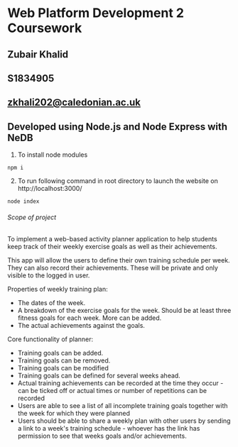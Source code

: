 # Web Platform Development 2 Coursework

## Zubair Khalid

## S1834905

## zkhali202@caledonian.ac.uk

## Developed using Node.js and Node Express with NeDB

1. To install node modules

```
npm i
```

2. To run following command in root directory to launch the website on http://localhost:3000/

```
node index
```

###### Scope of project

To implement a web-based activity planner application to help students keep track of their weekly exercise goals as well as their achievements.

This app will allow the users to define their own training schedule per week. They can also record their achievements. These will be private and only visible to the logged in user.

Properties of weekly training plan:

- The dates of the week.
- A breakdown of the exercise goals for the week. Should be at least three fitness goals for each week. More can be added.
- The actual achievements against the goals.

Core functionality of planner:

- Training goals can be added.
- Training goals can be removed.
- Training goals can be modified
- Training goals can be defined for several weeks ahead.
- Actual training achievements can be recorded at the time they occur - can be ticked off or actual times or number of repetitions can be recorded
- Users are able to see a list of all incomplete training goals together with the week for which they were planned
- Users should be able to share a weekly plan with other users by sending a link to a week's training schedule - whoever has the link has permission to see that weeks goals and/or achievements.
